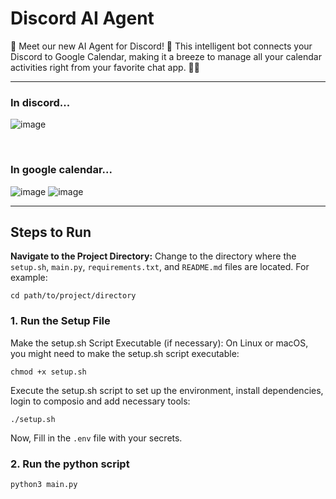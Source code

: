 # Discord AI Agent

🤖 Meet our new AI Agent for Discord! 🎉 This intelligent bot connects your Discord to Google Calendar, making it a breeze to manage all your calendar activities right from your favorite chat app. 💬🔗
<br />
<hr />

### In discord...
![image](https://github.com/apneduniya/discord-ai-agent/assets/113763427/33ce6800-f06e-4dbe-88f9-a28088671959)

<br />

### In google calendar...
![image](https://github.com/apneduniya/discord-ai-agent/assets/113763427/2a7ca46e-895a-495b-a64c-6d81b83c9a64)
![image](https://github.com/apneduniya/discord-ai-agent/assets/113763427/9befbee6-d455-4b8a-9aec-91c697891e81)

<hr />

## Steps to Run
**Navigate to the Project Directory:**
Change to the directory where the `setup.sh`, `main.py`, `requirements.txt`, and `README.md` files are located. For example:
```shell
cd path/to/project/directory
```

### 1. Run the Setup File
Make the setup.sh Script Executable (if necessary):
On Linux or macOS, you might need to make the setup.sh script executable:
```shell
chmod +x setup.sh
```
Execute the setup.sh script to set up the environment, install dependencies, login to composio and 
add necessary tools:
```shell
./setup.sh
```
Now, Fill in the `.env` file with your secrets.

### 2. Run the python script
```shell
python3 main.py
```

